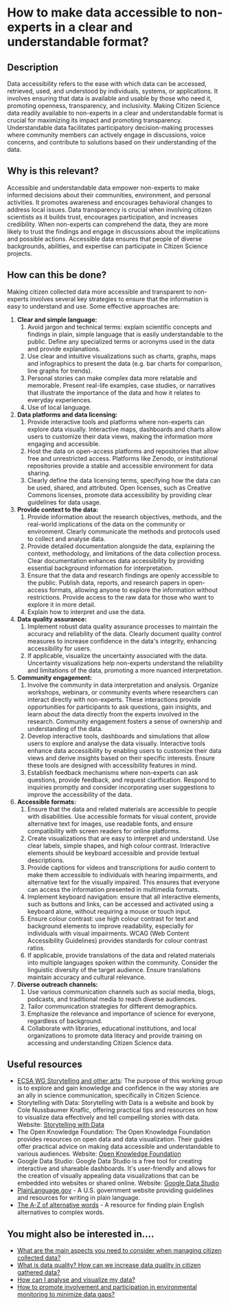 # How to make data accessible to non-experts in a clear and understandable format?

## Description

Data accessibility refers to the ease with which data can be accessed, retrieved, used, and understood by individuals, systems, or applications. It involves ensuring that data is available and usable by those who need it, promoting openness, transparency, and inclusivity. Making Citizen Science data readily available to non-experts in a clear and understandable format is crucial for maximizing its impact and promoting transparency. Understandable data facilitates participatory decision-making processes where community members can actively engage in discussions, voice concerns, and contribute to solutions based on their understanding of the data.

## Why is this relevant?

Accessible and understandable data empower non-experts to make informed decisions about their communities, environment, and personal activities. It promotes awareness and encourages behavioral changes to address local issues. Data transparency is crucial when involving citizen scientists as it builds trust, encourages participation, and increases credibility. When non-experts can comprehend the data, they are more likely to trust the findings and engage in discussions about the implications and possible actions. Accessible data ensures that people of diverse backgrounds, abilities, and expertise can participate in Citizen Science projects.

## How can this be done?

Making citizen collected data more accessible and transparent to non-experts involves several key strategies to ensure that the information is easy to understand and use. Some effective approaches are:

1. **Clear and simple language:**
   1. Avoid jargon and technical terms: explain scientific concepts and findings in plain, simple language that is easily understandable to the public. Define any specialized terms or acronyms used in the data and provide explanations.
   2. Use clear and intuitive visualizations such as charts, graphs, maps and infographics to present the data (e.g. bar charts for comparison, line graphs for trends).
   3. Personal stories can make complex data more relatable and memorable. Present real-life examples, case studies, or narratives that illustrate the importance of the data and how it relates to everyday experiences.
   4. Use of local language.
2. **Data platforms and data licensing:**
   1. Provide interactive tools and platforms where non-experts can explore data visually. Interactive maps, dashboards and charts allow users to customize their data views, making the information more engaging and accessible.
   2. Host the data on open-access platforms and repositories that allow free and unrestricted access. Platforms like Zenodo, or institutional repositories provide a stable and accessible environment for data sharing.
   3. Clearly define the data licensing terms, specifying how the data can be used, shared, and attributed. Open licenses, such as Creative Commons licenses, promote data accessibility by providing clear guidelines for data usage.
3. **Provide context to the data:**
   1. Provide information about the research objectives, methods, and the real-world implications of the data on the community or environment. Clearly communicate the methods and protocols used to collect and analyse data.
   2. Provide detailed documentation alongside the data, explaining the context, methodology, and limitations of the data collection process. Clear documentation enhances data accessibility by providing essential background information for interpretation.
   3. Ensure that the data and research findings are openly accessible to the public. Publish data, reports, and research papers in open-access formats, allowing anyone to explore the information without restrictions. Provide access to the raw data for those who want to explore it in more detail.
   4. Explain how to interpret and use the data.
4. **Data quality assurance:**
   1. Implement robust data quality assurance processes to maintain the accuracy and reliability of the data. Clearly document quality control measures to increase confidence in the data's integrity, enhancing accessibility for users.
   2. If applicable, visualize the uncertainty associated with the data. Uncertainty visualizations help non-experts understand the reliability and limitations of the data, promoting a more nuanced interpretation.
5. **Community engagement:**
   1. Involve the community in data interpretation and analysis. Organize workshops, webinars, or community events where researchers can interact directly with non-experts. These interactions provide opportunities for participants to ask questions, gain insights, and learn about the data directly from the experts involved in the research. Community engagement fosters a sense of ownership and understanding of the data.
   2. Develop interactive tools, dashboards and simulations that allow users to explore and analyse the data visually. Interactive tools enhance data accessibility by enabling users to customize their data views and derive insights based on their specific interests. Ensure these tools are designed with accessibility features in mind.
   3. Establish feedback mechanisms where non-experts can ask questions, provide feedback, and request clarification. Respond to inquiries promptly and consider incorporating user suggestions to improve the accessibility of the data.
6. **Accessible formats:**
   1. Ensure that the data and related materials are accessible to people with disabilities. Use accessible formats for visual content, provide alternative text for images, use readable fonts, and ensure compatibility with screen readers for online platforms.
   2. Create visualizations that are easy to interpret and understand. Use clear labels, simple shapes, and high colour contrast. Interactive elements should be keyboard accessible and provide textual descriptions.
   3. Provide captions for videos and transcriptions for audio content to make them accessible to individuals with hearing impairments, and alternative text for the visually impaired. This ensures that everyone can access the information presented in multimedia formats.
   4. Implement keyboard navigation: ensure that all interactive elements, such as buttons and links, can be accessed and activated using a keyboard alone, without requiring a mouse or touch input.
   5. Ensure colour contrast: use high colour contrast for text and background elements to improve readability, especially for individuals with visual impairments. WCAG (Web Content Accessibility Guidelines) provides standards for colour contrast ratios.
   6. If applicable, provide translations of the data and related materials into multiple languages spoken within the community. Consider the linguistic diversity of the target audience. Ensure translations maintain accuracy and cultural relevance.
7. **Diverse outreach channels:**
   1. Use various communication channels such as social media, blogs, podcasts, and traditional media to reach diverse audiences.
   2. Tailor communication strategies for different demographics.
   3. Emphasize the relevance and importance of science for everyone, regardless of background.
   4. Collaborate with libraries, educational institutions, and local organizations to promote data literacy and provide training on accessing and understanding Citizen Science data.

## Useful resources

* [ECSA WG Storytelling and other arts](https://www.ecsa.ngo/working-groups/storytelling-and-other-arts/): The purpose of this working group is to explore and gain knowledge and confidence in the way stories are an ally in science communication, specifically in Citizen Science.
* Storytelling with Data: Storytelling with Data is a website and book by Cole Nussbaumer Knaflic, offering practical tips and resources on how to visualize data effectively and tell compelling stories with data. Website: [Storytelling with Data](http://www.storytellingwithdata.com/)
* The Open Knowledge Foundation: The Open Knowledge Foundation provides resources on open data and data visualization. Their guides offer practical advice on making data accessible and understandable to various audiences. Website: [Open Knowledge Foundation](https://okfn.org/)
* Google Data Studio: Google Data Studio is a free tool for creating interactive and shareable dashboards. It's user-friendly and allows for the creation of visually appealing data visualizations that can be embedded into websites or shared online. Website: [Google Data Studio](https://marketingplatform.google.com/about/data-studio/)
* [PlainLanguage.gov](https://www.plainlanguage.gov/) - A U.S. government website providing guidelines and resources for writing in plain language.
* [The A-Z of alternative words](https://www.plainenglish.co.uk/) - A resource for finding plain English alternatives to complex words.

## You might also be interested in….

* [What are the main aspects you need to consider when managing citizen collected data?](broken-reference)
* [What is data quality? How can we increase data quality in citizen gathered data?](broken-reference)
* [How can I analyse and visualize my data?](broken-reference)
* [How to promote involvement and participation in environmental monitoring to minimize data gaps?](broken-reference)
